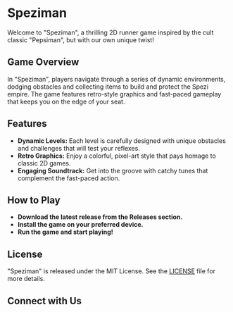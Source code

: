 # Speziman

Welcome to "Speziman", a thrilling 2D runner game inspired by the cult classic "Pepsiman", but with our own unique twist!

## Game Overview

In "Speziman", players navigate through a series of dynamic environments, dodging obstacles and collecting items to build and protect the Spezi empire. The game features retro-style graphics and fast-paced gameplay that keeps you on the edge of your seat.

## Features

- **Dynamic Levels:** Each level is carefully designed with unique obstacles and challenges that will test your reflexes.
- **Retro Graphics:** Enjoy a colorful, pixel-art style that pays homage to classic 2D games.
- **Engaging Soundtrack:** Get into the groove with catchy tunes that complement the fast-paced action.

## How to Play

- **Download the latest release from the Releases section.**
- **Install the game on your preferred device.**
- **Run the game and start playing!**

## License

"Speziman" is released under the MIT License. See the [LICENSE](LICENSE) file for more details.

## Connect with Us
